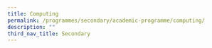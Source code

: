 ```yaml
---
title: Computing
permalink: /programmes/secondary/academic-programme/computing/
description: ""
third_nav_title: Secondary
---
```

